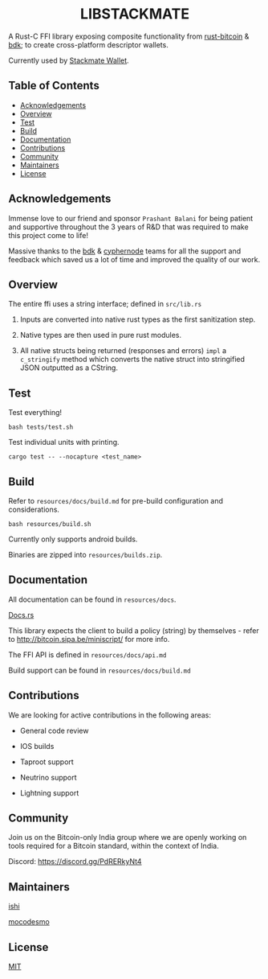<h1 align="center">LIBSTACKMATE</h1>

A Rust-C FFI library exposing composite functionality from [rust-bitcoin](https://github.com/rust-bitcoin/rust-bitcoin/) & [bdk](https://github.com/bitcoindevkit/bdk); to create cross-platform descriptor wallets.

Currently used by [Stackmate Wallet](https://github.com/mocodesmo/stackmate).

## Table of Contents
- [Acknowledgements](#acknowledgements)
- [Overview](#overview)
- [Test](#test)
- [Build](#build)
- [Documentation](#docs)
- [Contributions](#contributions)
- [Community](#community)
- [Maintainers](#maintainers)
- [License](#license)

## Acknowledgements

Immense love to our friend and sponsor `Prashant Balani` for being patient and supportive throughout the 3 years of R&D that was required to make this project come to life! 

Massive thanks to the [bdk](https://bitcoindevkit.org) & [cyphernode](http://cyphernode.io) teams for all the support and feedback which saved us a lot of time and improved the quality of our work.

## Overview

The entire ffi uses a string interface; defined in `src/lib.rs`

1. Inputs are converted into native rust types as the first sanitization step. 

2. Native types are then used in pure rust modules.

3. All native structs being returned (responses and errors) `impl` a `c_stringify` method which converts the native struct into stringified JSON outputted as a CString.

## Test

Test everything!

`bash tests/test.sh`

Test individual units with printing.

`cargo test -- --nocapture <test_name>`

## Build

Refer to `resources/docs/build.md` for pre-build configuration and considerations.

`bash resources/build.sh` 

Currently only supports android builds. 

Binaries are zipped into `resources/builds.zip`.

## Documentation
All documentation can be found in `resources/docs`.

[Docs.rs](https://docs.rs/stackmate/0.7.0/stackmate/)

This library expects the client to build a policy (string) by themselves - refer to http://bitcoin.sipa.be/miniscript/ for more info.

The FFI API is defined in `resources/docs/api.md`

Build support can be found in `resources/docs/build.md`

## Contributions

We are looking for active contributions in the following areas:

- General code review

- IOS builds

- Taproot support 

- Neutrino support

- Lightning support

## Community

Join us on the Bitcoin-only India group where we are openly working on tools required for a Bitcoin standard, within the context of India.

Discord: https://discord.gg/PdRERkyNt4

## Maintainers

[ishi](https://github.com/i5hi)

[mocodesmo](https://github.com/mocodesmo)

## License

[MIT](https://github.com/i5hi/stackmate-core/blob/main/LICENSE)